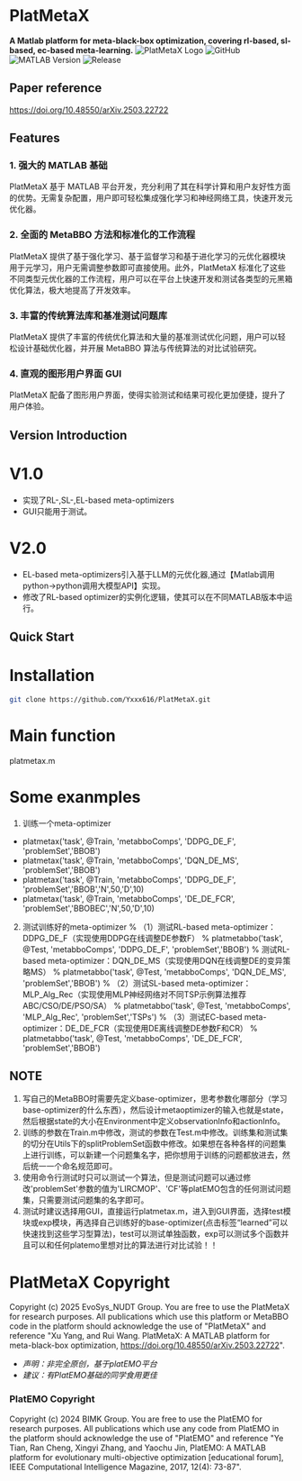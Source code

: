 # PlatMetaX
**A Matlab platform for meta-black-box optimization, covering rl-based, sl-based, ec-based meta-learning.**
![PlatMetaX Logo](https://github.com/Yxxx616/PlatMetaX/GUI/logo.png)
![GitHub](https://img.shields.io/github/license/Yxxx616/PlatMetaX)
![MATLAB Version](https://img.shields.io/badge/MATLAB-R2021a%2B-orange)
![Release](https://img.shields.io/badge/release-2.0-success)


## Paper reference
https://doi.org/10.48550/arXiv.2503.22722


## Features

### 1. 强大的 MATLAB 基础
PlatMetaX 基于 MATLAB 平台开发，充分利用了其在科学计算和用户友好性方面的优势。无需复杂配置，用户即可轻松集成强化学习和神经网络工具，快速开发元优化器。

### 2. 全面的 MetaBBO 方法和标准化的工作流程
PlatMetaX 提供了基于强化学习、基于监督学习和基于进化学习的元优化器模块用于元学习，用户无需调整参数即可直接使用。此外，PlatMetaX 标准化了这些不同类型元优化器的工作流程，用户可以在平台上快速开发和测试各类型的元黑箱优化算法，极大地提高了开发效率。

### 3. 丰富的传统算法库和基准测试问题库
PlatMetaX 提供了丰富的传统优化算法和大量的基准测试优化问题，用户可以轻松设计基础优化器，并开展 MetaBBO 算法与传统算法的对比试验研究。

### 4. 直观的图形用户界面 GUI
PlatMetaX 配备了图形用户界面，使得实验测试和结果可视化更加便捷，提升了用户体验。

## Version Introduction
# V1.0
- 实现了RL-,SL-,EL-based meta-optimizers
- GUI只能用于测试。

# V2.0
- EL-based meta-optimizers引入基于LLM的元优化器,通过【Matlab调用python->python调用大模型API】实现。
- 修改了RL-based optimizer的实例化逻辑，使其可以在不同MATLAB版本中运行。


## Quick Start

# Installation
```bash
git clone https://github.com/Yxxx616/PlatMetaX.git
```

# Main function
platmetax.m

# Some exanmples
1. 训练一个meta-optimizer
- platmetax('task', @Train, 'metabboComps', 'DDPG_DE_F', 'problemSet','BBOB')
- platmetax('task', @Train, 'metabboComps', 'DQN_DE_MS', 'problemSet','BBOB')
- platmetax('task', @Train, 'metabboComps', 'DDPG_DE_F', 'problemSet','BBOB','N',50,'D',10)
- platmetax('task', @Train, 'metabboComps', 'DE_DE_FCR', 'problemSet','BBOBEC','N',50,'D',10)
2. 测试训练好的meta-optimizer
%   （1）测试RL-based meta-optimizer：DDPG_DE_F（实现使用DDPG在线调整DE参数F）
%   platmetabbo('task', @Test, 'metabboComps', 'DDPG_DE_F', 'problemSet','BBOB') 
%   测试RL-based meta-optimizer：DQN_DE_MS（实现使用DQN在线调整DE的变异策略MS）
%   platmetabbo('task', @Test, 'metabboComps', 'DQN_DE_MS', 'problemSet','BBOB')
%   （2）测试SL-based meta-optimizer：MLP_Alg_Rec（实现使用MLP神经网络对不同TSP示例算法推荐ABC/CSO/DE/PSO/SA）
%   platmetabbo('task', @Test, 'metabboComps', 'MLP_Alg_Rec', 'problemSet','TSPs')
%   （3）测试EC-based meta-optimizer：DE_DE_FCR（实现使用DE离线调整DE参数F和CR）
%   platmetabbo('task', @Test, 'metabboComps', 'DE_DE_FCR', 'problemSet','BBOB')

## NOTE
1. 写自己的MetaBBO时需要先定义base-optimizer，思考参数化哪部分（学习base-optimizer的什么东西），然后设计metaoptimizer的输入也就是state，然后根据state的大小在Environment中定义observationInfo和actionInfo。
2. 训练的参数在Train.m中修改，测试的参数在Test.m中修改。训练集和测试集的切分在Utils下的splitProblemSet函数中修改。如果想在各种各样的问题集上进行训练，可以新建一个问题集名字，把你想用于训练的问题都放进去，然后统一一个命名规范即可。
3. 使用命令行测试时只可以测试一个算法，但是测试问题可以通过修改'problemSet'参数的值为'LIRCMOP'、'CF'等platEMO包含的任何测试问题集，只需要测试问题集的名字即可。
4. 测试时建议选择用GUI，直接运行platmetax.m，进入到GUI界面，选择test模块或exp模块，再选择自己训练好的base-optimizer(点击标签“learned”可以快速找到这些学习型算法)，test可以测试单独函数，exp可以测试多个函数并且可以和任何platemo里想对比的算法进行对比试验！！

# PlatMetaX Copyright
Copyright (c) 2025 EvoSys_NUDT Group. You are free to use the PlatMetaX for research purposes. All publications which use this platform or MetaBBO code in the platform should acknowledge the use of "PlatMetaX" and reference "Xu Yang, and Rui Wang. PlatMetaX: A MATLAB platform for meta-black-box optimization, https://doi.org/10.48550/arXiv.2503.22722".

- *声明：非完全原创，基于platEMO平台*
- *建议：有PlatEMO基础的同学食用更佳*
### PlatEMO Copyright
Copyright (c) 2024 BIMK Group. You are free to use the PlatEMO for research purposes. All publications which use any code from PlatEMO in the platform should acknowledge the use of "PlatEMO" and reference "Ye Tian, Ran Cheng, Xingyi Zhang, and Yaochu Jin, PlatEMO: A MATLAB platform for evolutionary multi-objective optimization [educational forum], IEEE Computational Intelligence Magazine, 2017, 12(4): 73-87".

